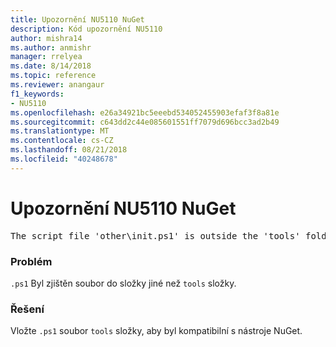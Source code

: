 ```yaml
---
title: Upozornění NU5110 NuGet
description: Kód upozornění NU5110
author: mishra14
ms.author: anmishr
manager: rrelyea
ms.date: 8/14/2018
ms.topic: reference
ms.reviewer: anangaur
f1_keywords:
- NU5110
ms.openlocfilehash: e26a34921bc5eeebd534052455903efaf3f8a81e
ms.sourcegitcommit: c643dd2c44e085601551ff7079d696bcc3ad2b49
ms.translationtype: MT
ms.contentlocale: cs-CZ
ms.lasthandoff: 08/21/2018
ms.locfileid: "40248678"
---
```

# <a name="nuget-warning-nu5110"></a>Upozornění NU5110 NuGet
<pre>The script file 'other\init.ps1' is outside the 'tools' folder and hence will not be executed during installation of this package. Move it into the 'tools' folder.</pre>

### <a name="issue"></a>Problém

`.ps1` Byl zjištěn soubor do složky jiné než `tools` složky.


### <a name="solution"></a>Řešení

Vložte `.ps1` soubor `tools` složky, aby byl kompatibilní s nástroje NuGet.

